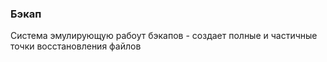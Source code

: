 ### Бэкап
Система эмулирующую рабоут бэкапов - создает полные и частичные точки восстановления файлов
